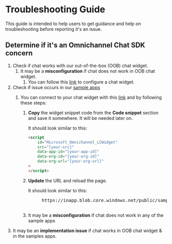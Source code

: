 # Troubleshooting Guide

This guide is intended to help users to get guidance and help on troubleshooting before reporting it's an issue.

## Determine if it's an Omnichannel Chat SDK concern

1. Check if chat works with our out-of-the-box (OOB) chat widget.
    1. It may be a **misconfiguration** if chat does not work in OOB chat widget.
        1. You can follow this [link](https://docs.microsoft.com/en-us/dynamics365/customer-service/configure-live-chat) to configure a chat widget.
1. Check if issue occurs in our [sample apps](samples/)
    1. You can connect to your chat widget with this [link](https://inapp.blob.core.windows.net/public/samples/webchat/index.html) and by following these steps:

        1. **Copy** the widget snippet code from the **Code snippet** section and save it somewhere. It will be needed later on.

            It should look similar to this:

            ```html
            <script
                id="Microsoft_Omnichannel_LCWidget"
                src="[your-src]"
                data-app-id="[your-app-id]"
                data-org-id="[your-org-id]"
                data-org-url="[your-org-url]"
            >
            </script>
            ```

        1. **Update** the URL and reload the page.

            It should look similar to this:

            <pre>
                https://inapp.blob.core.windows.net/public/samples/webchat/index.html?orgId=<b>[your-org-id]</b>&orgUrl=<b>[your-org-url]</b>&widgetId=<b>[your-app-id]</b>
            </pre>

        1. It may be a **misconfiguration** if chat does not work in any of the sample apps
1. It may be an **implementation issue** if chat works in OOB chat widget & in the samples apps.

